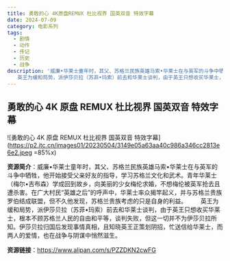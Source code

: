 ```yaml
---
title: 勇敢的心 4K原盘REMUX 杜比视界 国英双音 特效字幕
date: 2024-07-09
category: 电影系列
tags:
  - 剧情
  - 动作
  - 传记
  - 历史
  - 战争
description: '威廉•华莱士童年时，其父、苏格兰民族英雄马索•华莱士在与英军的斗争中牺牲，他开始接受父亲好友的指导，学习苏格兰文化和武术。青年华莱士（梅尔•吉布森）学成回到故乡，向美丽的少女梅伦求婚，不想梅伦被英军抢去且遭杀害。在广大村民“英雄之后”的呼声中，华莱士率众揭竿起义，并与苏格兰贵族罗伯结成联盟，但不久他发现，苏格兰贵族考虑的只是自身的利益。
　　英王为缓和局势，派伊莎贝拉（苏菲•玛索）前去和华莱士谈判，由于英王只想收买华莱士，根本不顾苏格兰人民的自由和平等，谈判失败，但这一切并不为伊莎贝拉所知。伊莎贝拉归国后发现事情真相，且知晓英王正策划阴招，忙送信给华莱士，而两人的爱情，也在战争与阴谋中悄然滋生。'
---
```


## 勇敢的心 4K 原盘 REMUX 杜比视界 国英双音 特效字幕

![勇敢的心 4K 原盘 REMUX 杜比视界 国英双音 特效字幕](https://p2.itc.cn/images01/20230504/3149e05a63aa40c986a346cc2813e6e2.jpeg =85%x)

**资源简介**：威廉•华莱士童年时，其父、苏格兰民族英雄马索•华莱士在与英军的斗争中牺牲，他开始接受父亲好友的指导，学习苏格兰文化和武术。青年华莱士（梅尔•吉布森）学成回到故乡，向美丽的少女梅伦求婚，不想梅伦被英军抢去且遭杀害。在广大村民“英雄之后”的呼声中，华莱士率众揭竿起义，并与苏格兰贵族罗伯结成联盟，但不久他发现，苏格兰贵族考虑的只是自身的利益。
　　英王为缓和局势，派伊莎贝拉（苏菲•玛索）前去和华莱士谈判，由于英王只想收买华莱士，根本不顾苏格兰人民的自由和平等，谈判失败，但这一切并不为伊莎贝拉所知。伊莎贝拉归国后发现事情真相，且知晓英王正策划阴招，忙送信给华莱士，而两人的爱情，也在战争与阴谋中悄然滋生。

**资源链接**：https://www.alipan.com/s/PZZDKN2cwFG
